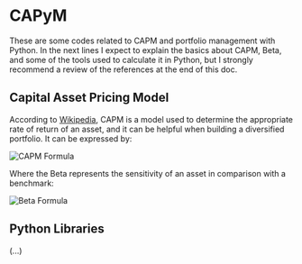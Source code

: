 # CAPyM

These are some codes related to CAPM and portfolio management with Python. In the next lines I expect to explain the basics about CAPM, Beta, and some of the tools used to calculate it in Python, but I strongly recommend a review of the references at the end of this doc.

## Capital Asset Pricing Model

According to [Wikipedia](https://en.wikipedia.org/wiki/Capital_asset_pricing_model), CAPM is a model used to determine the appropriate rate of return of an asset, and it can be helpful when building a diversified portfolio. It can be expressed by:

![CAPM Formula](https://wikimedia.org/api/rest_v1/media/math/render/svg/0c9bd79589a7b9a957151f62b5dc2fcb285173a6)

Where the Beta represents the sensitivity of an asset in comparison with a benchmark:

![Beta Formula](https://wikimedia.org/api/rest_v1/media/math/render/svg/324ae3c4d7c5bf5816517265100de60f9f603547)

## Python Libraries

(...)
